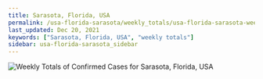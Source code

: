 ```yaml
---
title: Sarasota, Florida, USA
permalink: /usa-florida-sarasota/weekly_totals/usa-florida-sarasota-weekly_totals.html
last_updated: Dec 20, 2021
keywords: ["Sarasota, Florida, USA", "weekly totals"]
sidebar: usa-florida-sarasota_sidebar
---
```


![Weekly Totals of Confirmed Cases for Sarasota, Florida, USA](/covid_tracker/images/graphs/usa-florida-sarasota-weekly_totals_graph.png)
